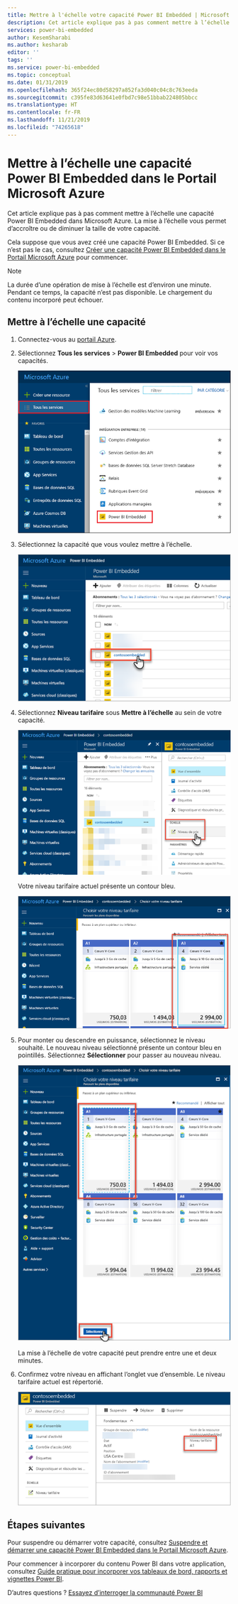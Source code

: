 ```yaml
---
title: Mettre à l'échelle votre capacité Power BI Embedded | Microsoft Docs
description: Cet article explique pas à pas comment mettre à l’échelle une capacité Power BI Embedded dans Microsoft Azure.
services: power-bi-embedded
author: KesemSharabi
ms.author: kesharab
editor: ''
tags: ''
ms.service: power-bi-embedded
ms.topic: conceptual
ms.date: 01/31/2019
ms.openlocfilehash: 365f24ec80d58297a852fa3d040c04c8c763eeda
ms.sourcegitcommit: c395fe83d63641e0fbd7c98e51bbab224805bbcc
ms.translationtype: HT
ms.contentlocale: fr-FR
ms.lasthandoff: 11/21/2019
ms.locfileid: "74265618"
---
```

# <a name="scale-your-power-bi-embedded-capacity-in-the-azure-portal"></a>Mettre à l’échelle une capacité Power BI Embedded dans le Portail Microsoft Azure

Cet article explique pas à pas comment mettre à l’échelle une capacité Power BI Embedded dans Microsoft Azure. La mise à l’échelle vous permet d’accroître ou de diminuer la taille de votre capacité.

Cela suppose que vous avez créé une capacité Power BI Embedded. Si ce n’est pas le cas, consultez [Créer une capacité Power BI Embedded dans le Portail Microsoft Azure](azure-pbie-create-capacity.md) pour commencer.

> [!NOTE]
> La durée d’une opération de mise à l’échelle est d’environ une minute. Pendant ce temps, la capacité n’est pas disponible. Le chargement du contenu incorporé peut échouer.

## <a name="scale-a-capacity"></a>Mettre à l’échelle une capacité

1. Connectez-vous au [portail Azure](https://portal.azure.com/).

2. Sélectionnez **Tous les services** > **Power BI Embedded** pour voir vos capacités.

    ![Tous les services dans le Portail Microsoft Azure](media/azure-pbie-scale-capacity/azure-portal-more-services.png)

3. Sélectionnez la capacité que vous voulez mettre à l’échelle.

    ![Liste des capacités Power BI Embedded dans le Portail Microsoft Azure](media/azure-pbie-scale-capacity/azure-portal-capacity-list.png)

4. Sélectionnez **Niveau tarifaire** sous **Mettre à l’échelle** au sein de votre capacité.

    ![Option Niveau tarifaire sous Mettre à l’échelle](media/azure-pbie-scale-capacity/azure-portal-scale-pricing-tier.png)

    Votre niveau tarifaire actuel présente un contour bleu.

    ![Niveau tarifaire actuel avec un contour bleu](media/azure-pbie-scale-capacity/azure-portal-current-tier.png)

5. Pour monter ou descendre en puissance, sélectionnez le niveau souhaité. Le nouveau niveau sélectionné présente un contour bleu en pointillés. Sélectionnez **Sélectionner** pour passer au nouveau niveau.

    ![Sélectionner le nouveau niveau](media/azure-pbie-scale-capacity/azure-portal-select-new-tier.png)

    La mise à l’échelle de votre capacité peut prendre entre une et deux minutes.

6. Confirmez votre niveau en affichant l’onglet vue d’ensemble. Le niveau tarifaire actuel est répertorié.

    ![Confirmer le niveau actuel](media/azure-pbie-scale-capacity/azure-portal-confirm-tier.png)

## <a name="next-steps"></a>Étapes suivantes

Pour suspendre ou démarrer votre capacité, consultez [Suspendre et démarrer une capacité Power BI Embedded dans le Portail Microsoft Azure](azure-pbie-pause-start.md).

Pour commencer à incorporer du contenu Power BI dans votre application, consultez [Guide pratique pour incorporer vos tableaux de bord, rapports et vignettes Power BI](https://powerbi.microsoft.com/documentation/powerbi-developer-embedding-content/).

D’autres questions ? [Essayez d’interroger la communauté Power BI](https://community.powerbi.com/)
